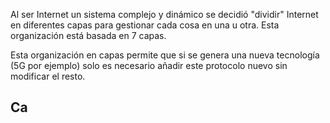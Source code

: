 Al ser Internet un sistema complejo y dinámico se decidió "dividir" Internet en diferentes capas para gestionar cada cosa en una u otra. Esta organización está basada en 7 capas.

Esta organización en capas permite que si se genera una nueva tecnología (5G por ejemplo) solo es necesario añadir este protocolo nuevo sin modificar el resto.

## Ca